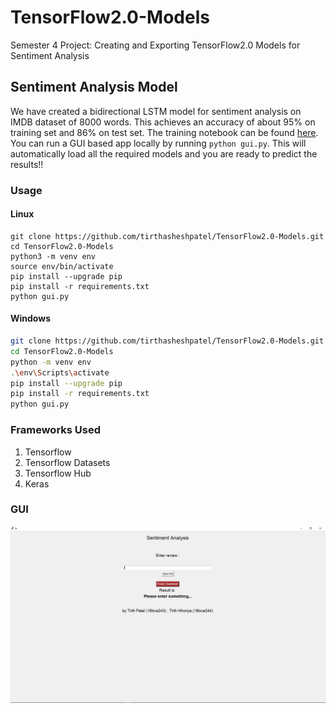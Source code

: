 # TensorFlow2.0-Models

Semester 4 Project: Creating and Exporting TensorFlow2.0 Models for Sentiment Analysis

## Sentiment Analysis Model

We have created a bidirectional LSTM model for sentiment analysis on IMDB dataset of 8000 words. This achieves an accuracy of about 95\% on training set and 86\% on test set. The training notebook can be found [here](TensorFlow_2_0_Sentiment_Analysis.ipynb). You can run a GUI based app locally by running ``python gui.py``. This will automatically load all the required models and you are ready to predict the results!!

### Usage

#### Linux

```shell
git clone https://github.com/tirthasheshpatel/TensorFlow2.0-Models.git
cd TensorFlow2.0-Models
python3 -m venv env
source env/bin/activate
pip install --upgrade pip
pip install -r requirements.txt
python gui.py
```

#### Windows

```bash
git clone https://github.com/tirthasheshpatel/TensorFlow2.0-Models.git
cd TensorFlow2.0-Models
python -m venv env
.\env\Scripts\activate
pip install --upgrade pip
pip install -r requirements.txt
python gui.py
```

### Frameworks Used

1. Tensorflow
2. Tensorflow Datasets
3. Tensorflow Hub
4. Keras

### GUI

![gui](images/gui_1.png)